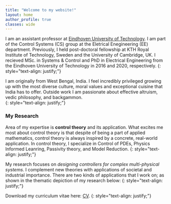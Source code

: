 ```yaml
---
title: "Welcome to my website!"
layout: home 
author_profile: true
classes: wide
---
```


I am an assistant professor at [Eindhoven University of Technology](https://www.tue.nl/en/). I am part of the Control Systems (CS) group at the Eletrical Enegineering (EE) department. Previously, I held post-doctoral fellowship at KTH Royal Institute of Technology, Sweden and the University of Cambridge, UK. I recieved MSc. in Systems & Control and PhD in Electrical Engineering from the Eindhoven University of Technology in 2016 and 2020, respectively. 
{: style="text-align: justify;"}

I am originally from West Bengal, India. I feel incredibly privileged growing up with the most diverse culture, moral values and exceptional cuisine that India has to offer. Outside work I am passionate about effective altruism, vedic philosophy, and backgammon.  
{: style="text-align: justify;"}

### My Research

Area of my expertise is **control theory** and its application. What excites me most about control theory is that despite of being a part of applied mathematics, control theory is always inspired by a concrete, real-world application. In control theory, I specialize in Control of PDEs, Physics Informed Leanring, Passivity theory, and Model Reduction.
{: style="text-align: justify;"}


My research focuses on *designing controllers for complex multi-physical systems*. I complement new theories with applications of societal and industrial importance. There are two kinds of applications that I work on; as shown in the thematic depiction of my research below:
{: style="text-align: justify;"}

Download my curriculum vitae here: [CV](/assets/Fontan_CV_short.pdf). 
{: style="text-align: justify;"}
